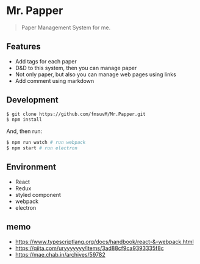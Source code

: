# Mr. Papper

> Paper Management System for me.

## Features

* Add tags for each paper
* D&D to this system, then you can manage paper
* Not only paper, but also you can manage web pages using links
* Add comment using markdown

## Development

```bash
$ git clone https://github.com/fmsuvM/Mr.Papper.git
$ npm install
```

And, then run:

```bash
$ npm run watch # run webpack
$ npm start # run electron
```

## Environment

* React
* Redux
* styled component
* webpack
* electron

## memo

* https://www.typescriptlang.org/docs/handbook/react-&-webpack.html
* https://qiita.com/uryyyyyyy/items/3ad88cf9ca9393335f8c
* https://mae.chab.in/archives/59782
